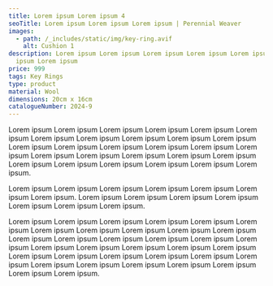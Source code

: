 ```yaml
---
title: Lorem ipsum Lorem ipsum 4
seoTitle: Lorem ipsum Lorem ipsum Lorem ipsum | Perennial Weaver
images:
  - path: /_includes/static/img/key-ring.avif
    alt: Cushion 1
description: Lorem ipsum Lorem ipsum Lorem ipsum Lorem ipsum Lorem ipsum Lorem
  ipsum Lorem ipsum
price: 999
tags: Key Rings
type: product
material: Wool
dimensions: 20cm x 16cm
catalogueNumber: 2024-9
---
```

Lorem ipsum Lorem ipsum Lorem ipsum Lorem ipsum Lorem ipsum Lorem ipsum Lorem ipsum Lorem ipsum Lorem ipsum Lorem ipsum Lorem ipsum Lorem ipsum Lorem ipsum Lorem ipsum Lorem ipsum Lorem ipsum Lorem ipsum Lorem ipsum Lorem ipsum Lorem ipsum Lorem ipsum Lorem ipsum Lorem ipsum Lorem ipsum Lorem ipsum Lorem ipsum Lorem ipsum Lorem ipsum.

Lorem ipsum Lorem ipsum Lorem ipsum Lorem ipsum Lorem ipsum Lorem ipsum Lorem ipsum. Lorem ipsum Lorem ipsum Lorem ipsum Lorem ipsum Lorem ipsum Lorem ipsum Lorem ipsum.

Lorem ipsum Lorem ipsum Lorem ipsum Lorem ipsum Lorem ipsum Lorem ipsum Lorem ipsum Lorem ipsum Lorem ipsum Lorem ipsum Lorem ipsum Lorem ipsum Lorem ipsum Lorem ipsum Lorem ipsum Lorem ipsum Lorem ipsum Lorem ipsum Lorem ipsum Lorem ipsum Lorem ipsum Lorem ipsum Lorem ipsum Lorem ipsum Lorem ipsum Lorem ipsum Lorem ipsum Lorem ipsum Lorem ipsum Lorem ipsum Lorem ipsum Lorem ipsum Lorem ipsum Lorem ipsum Lorem ipsum.
